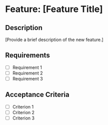 # Feature: [Feature Title]

## Description

[Provide a brief description of the new feature.]

## Requirements

- [ ] Requirement 1
- [ ] Requirement 2
- [ ] Requirement 3

## Acceptance Criteria

- [ ] Criterion 1
- [ ] Criterion 2
- [ ] Criterion 3
